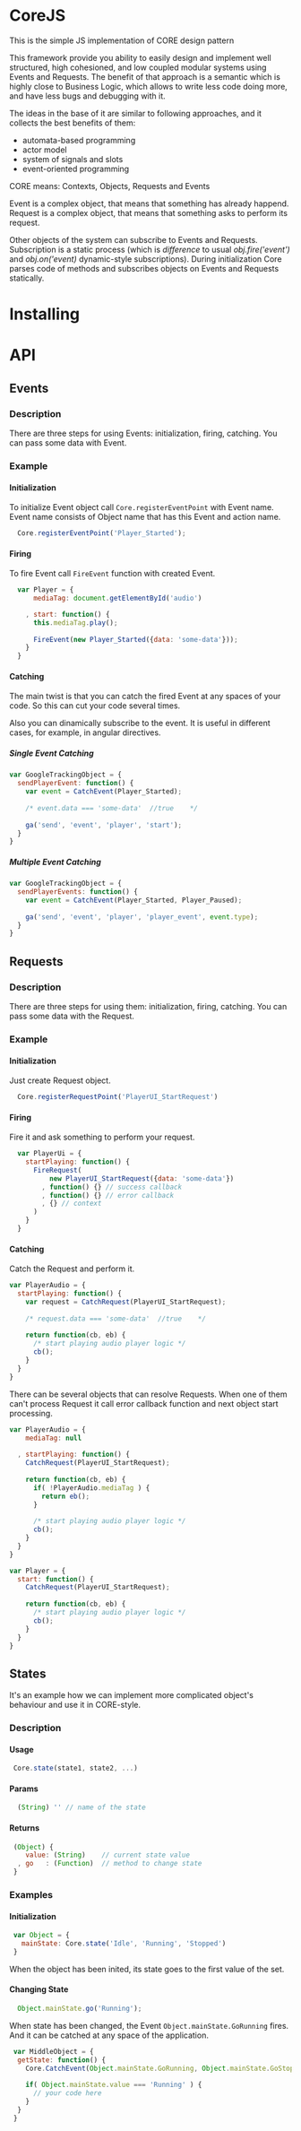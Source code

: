 # CoreJS
This is the simple JS implementation of CORE design pattern

This framework provide you ability to easily design and implement well structured, high cohesioned, and low coupled modular systems using Events and Requests. The benefit of that approach is a semantic which is highly close to Business Logic, which allows to write less code doing more, and have less bugs and debugging with it.

The ideas in the base of it are similar to following approaches, and it collects the best benefits of them:

- automata-based programming
- actor model
- system of signals and slots
- event-oriented programming

CORE means: Contexts, Objects, Requests and Events

Event is a complex object, that means that something has already happend.
Request is a complex object, that means that something asks to perform its request.

Other objects of the system can subscribe to Events and Requests. Subscription is a static process (which is *difference* to usual *obj.fire('event')* and *obj.on('event)* dynamic-style subscriptions).
During initialization Core parses code of methods and subscribes objects on Events and Requests statically.

# Installing

# API

## Events
### Description
There are three steps for using Events: initialization, firing, catching.
You can pass some data with Event.

### Example
#### Initialization
To initialize Event object call `Core.registerEventPoint` with Event name. Event name consists of Object name that has this Event and action name.
```javascript
  Core.registerEventPoint('Player_Started');
```

#### Firing
To fire Event call `FireEvent` function with created Event.
```javascript
  var Player = {
      mediaTag: document.getElementById('audio')

    , start: function() {
      this.mediaTag.play();
      
      FireEvent(new Player_Started({data: 'some-data'}));
    }
  }
```

#### Catching
The main twist is that you can catch the fired Event at any spaces of your code.
So this can cut your code several times.

Also you can dinamically subscribe to the event. It is useful in different cases, for example, in angular directives.

##### Single Event Catching
```javascript
var GoogleTrackingObject = {
  sendPlayerEvent: function() {
    var event = CatchEvent(Player_Started);
    
    /* event.data === 'some-data'  //true    */
    
    ga('send', 'event', 'player', 'start');
  }
}
```

##### Multiple Event Catching
```javascript
var GoogleTrackingObject = {
  sendPlayerEvents: function() {
    var event = CatchEvent(Player_Started, Player_Paused);
    
    ga('send', 'event', 'player', 'player_event', event.type);
  }
}
```

## Requests
### Description
There are three steps for using them: initialization, firing, catching.
You can pass some data with the Request.

### Example
#### Initialization
Just create Request object.
```javascript
  Core.registerRequestPoint('PlayerUI_StartRequest')
```

#### Firing
Fire it and ask something to perform your request.
```javascript
  var PlayerUi = {
    startPlaying: function() {
      FireRequest(
          new PlayerUI_StartRequest({data: 'some-data'})
        , function() {} // success callback
        , function() {} // error callback
        , {} // context
      )
    }
  }
```

#### Catching
Catch the Request and perform it.
```javascript
var PlayerAudio = {
  startPlaying: function() {
    var request = CatchRequest(PlayerUI_StartRequest);
    
    /* request.data === 'some-data'  //true    */
    
    return function(cb, eb) {
      /* start playing audio player logic */
      cb();
    }
  }
}
```

There can be several objects that can resolve Requests. When one of them can't process Request it call error callback function and next object start processing.

```javascript
var PlayerAudio = {
    mediaTag: null
  
  , startPlaying: function() {
    CatchRequest(PlayerUI_StartRequest);
    
    return function(cb, eb) {
      if( !PlayerAudio.mediaTag ) {
        return eb();
      }
      
      /* start playing audio player logic */
      cb();
    }
  }
}

var Player = {
  start: function() {
    CatchRequest(PlayerUI_StartRequest);
    
    return function(cb, eb) {
      /* start playing audio player logic */
      cb();
    }
  }
}
```

## States

It's an example how we can implement more complicated object's behaviour and use it in CORE-style.

### Description
#### Usage
```javascript
 Core.state(state1, state2, ...)
```

#### Params
```javascript
  (String) '' // name of the state
```

#### Returns
```javascript
 (Object) {
    value: (String)    // current state value
  , go   : (Function)  // method to change state
 }
```

### Examples
#### Initialization
```javascript
 var Object = {
   mainState: Core.state('Idle', 'Running', 'Stopped')
 }
```
When the object has been inited, its state goes to the first value of the set.


#### Changing State
```javascript
  Object.mainState.go('Running');
```

When state has been changed, the Event `Object.mainState.GoRunning` fires. And it can be catched at any space of the application.

```javascript
 var MiddleObject = {
  getState: function() {
    Core.CatchEvent(Object.mainState.GoRunning, Object.mainState.GoStopped);
    
    if( Object.mainState.value === 'Running' ) {
      // your code here
    }
  }
 }
```
